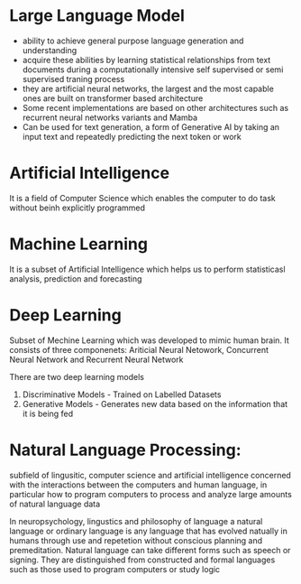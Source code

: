 # Large Language Model
- ability to achieve general purpose language generation and understanding
- acquire these abilities by learning statistical relationships from text documents during a computationally intensive self supervised or semi supervised traning process
- they are artificial neural networks, the largest and the most capable ones are built on transformer based architecture
- Some recent implementations are based on other architectures such as recurrent neural networks variants and Mamba
- Can be used for text generation, a form of Generative AI by taking an input text and repeatedly predicting the next token or work
  
# Artificial Intelligence
It is a field of Computer Science which enables the computer to do task without beinh explicitly programmed

# Machine Learning
It is a subset of Artificial Intelligence which helps us to perform statisticasl analysis, prediction and forecasting

# Deep Learning
Subset of Mechine Learning which was developed to mimic human brain. It consists of three componenets: Ariticial Neural Netowork, Concurrent Neural Network and Recurrent Neural Network

There are two deep learning models
1. Discriminative Models  - Trained on Labelled Datasets
2. Generative Models - Generates new data based on the information that it is being fed

# Natural Language Processing: 
subfield of lingusitic, computer science and artificial intelligence concerned with the interactions between the computers and human language, in particular how to program computers to process and analyze large amounts of natural language data

In neuropsychology,  lingustics and philosophy of language a natural language or ordinary language is any language that has evolved natually in humans through use and repetetion without conscious planning and premeditation. Natural language can take different forms such as speech or signing. They are distinguished from constructed and formal languages such as those used to program computers or study logic
